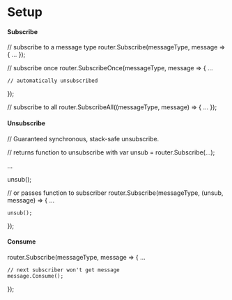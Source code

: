 # Setup

#### Subscribe

// subscribe to a message type
router.Subscribe(messageType, message => {
	...
});

// subscribe once
router.SubscribeOnce(messageType, message => {
	...
	
	// automatically unsubscribed
});

// subscribe to all
router.SubscribeAll((messageType, message) => {
	...
});

#### Unsubscribe

// Guaranteed synchronous, stack-safe unsubscribe.

// returns function to unsubscribe with
var unsub = router.Subscribe(...);

...

unsub();

// or passes function to subscriber
router.Subscribe(messageType, (unsub, message) => {
	...
	
	unsub();
});

#### Consume

router.Subscribe(messageType, message => {
	...

	// next subscriber won't get message 
	message.Consume();
});

